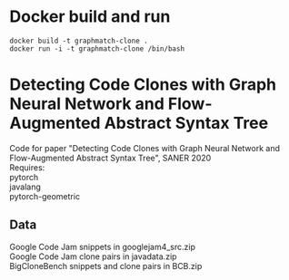 # Docker build and run
```
docker build -t graphmatch-clone .
docker run -i -t graphmatch-clone /bin/bash
```

# Detecting Code Clones with Graph Neural Network and Flow-Augmented Abstract Syntax Tree
Code for paper "Detecting Code Clones with Graph Neural Network and Flow-Augmented Abstract Syntax Tree", SANER 2020  
Requires:   
pytorch    
javalang  
pytorch-geometric  

## Data
Google Code Jam snippets in googlejam4_src.zip  
Google Code Jam clone pairs in javadata.zip  
BigCloneBench snippets and clone pairs in BCB.zip  
